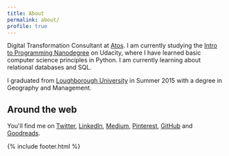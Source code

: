 ```yaml
---
title: About
permalink: about/
profile: true
---
```


Digital Transformation Consultant at [Atos](http://atos.net/en-us/home/we-do/consulting.html). I am currently studying the [Intro to Programming Nanodegree](https://www.udacity.com/course/intro-to-programming-nanodegree--nd000) on Udacity, where I have learned basic computer science principles in Python. I am currently learning about relational databases and SQL. 

I graduated from [Loughborough University](http://www.lboro.ac.uk/) in Summer 2015 with a degree in Geography and Management.

## Around the web

You'll find me on [Twitter](https://twitter.com/tmault), [LinkedIn](https://uk.linkedin.com/in/tmault), [Medium](http://medium.com/@tmault), [Pinterest](https://www.pinterest.com/thomasmault/), [GitHub](https://github.com/tmault) and [Goodreads](https://www.goodreads.com/user/show/49267595-thomas-mault).

{% include footer.html %}